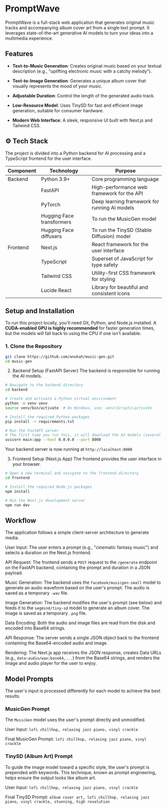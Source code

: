 PromptWave 
==========

PromptWave is a full-stack web application that generates original music tracks and accompanying album cover art from a single text prompt. It leverages state-of-the-art generative AI models to turn your ideas into a multimedia experience.

Features
--------

*   **Text-to-Music Generation**: Creates original music based on your textual description (e.g., "uplifting electronic music with a catchy melody").
    
*   **Text-to-Image Generation**: Generates a unique album cover that visually represents the mood of your music.
    
*   **Adjustable Duration**: Control the length of the generated audio track.
    
*   **Low-Resource Model**: Uses TinySD for fast and efficient image generation, suitable for consumer hardware.
    
*   **Modern Web Interface**: A sleek, responsive UI built with Next.js and Tailwind CSS.

⚙️ Tech Stack
-------------

The project is divided into a Python backend for AI processing and a TypeScript frontend for the user interface.

| Component   | Technology                 | Purpose                                     |
|-------------|----------------------------|---------------------------------------------|
| Backend     | Python 3.9+                | Core programming language                   |
|             | FastAPI                    | High-performance web framework for the API  |
|             | PyTorch                    | Deep learning framework for running AI models |
|             | Hugging Face transformers  | To run the MusicGen model                   |
|             | Hugging Face diffusers     | To run the TinySD (Stable Diffusion) model  |
| Frontend    | Next.js                    | React framework for the user interface      |
|             | TypeScript                 | Superset of JavaScript for type safety      |
|             | Tailwind CSS               | Utility-first CSS framework for styling     |
|             | Lucide React               | Library for beautiful and consistent icons  |

Setup and Installation
----------------------

To run this project locally, you'll need Git, Python, and Node.js installed. A **CUDA-enabled GPU is highly recommended** for faster generation times, but the models will fall back to using the CPU if one isn't available.

### 1\. Clone the Repository

```bash
git clone https://github.com/anukah/music-gen.git
cd music-gen
```

2. Backend Setup (FastAPI Server)
The backend is responsible for running the AI models.

```bash
# Navigate to the backend directory
cd backend

# Create and activate a Python virtual environment
python -m venv venv
source venv/bin/activate  # On Windows, use: venv\Scripts\activate

# Install the required Python packages
pip install -r requirements.txt

# Run the FastAPI server
# The first time you run this, it will download the AI models (several GBs)
uvicorn main:app --host 0.0.0.0 --port 8000

```

Your backend server is now running at `http://localhost:8000`

3. Frontend Setup (Next.js App)
The frontend provides the user interface in your browser.

```bash
# Open a new terminal and navigate to the frontend directory
cd frontend

# Install the required Node.js packages
npm install

# Run the Next.js development server
npm run dev

```

Workflow
--------


The application follows a simple client-server architecture to generate media.

User Input: The user enters a prompt (e.g., "cinematic fantasy music") and selects a duration on the Next.js frontend.

API Request: The frontend sends a `POST` request to the `/generate` endpoint on the FastAPI backend, containing the prompt and duration in a JSON payload.

Music Generation: The backend uses the `facebook/musicgen-small` model to generate an audio waveform based on the user's prompt. The audio is saved as a temporary `.wav` file.

Image Generation: The backend modifies the user's prompt (see below) and feeds it to the `segmind/tiny-sd` model to generate an album cover. The image is saved as a temporary `.png` file.

Data Encoding: Both the audio and image files are read from the disk and encoded into Base64 strings.

API Response: The server sends a single JSON object back to the frontend containing the Base64-encoded audio and image.

Rendering: The Next.js app receives the JSON response, creates Data URLs (e.g., `data:audio/wav;base64,...`) from the Base64 strings, and renders the image and audio player for the user to enjoy.


Model Prompts
-------------

The user's input is processed differently for each model to achieve the best results.

### MusicGen Prompt
The `MusicGen` model uses the user's prompt directly and unmodified.

User Input: `lofi chillhop, relaxing jazz piano, vinyl crackle`

Final MusicGen Prompt: `lofi chillhop, relaxing jazz piano, vinyl crackle`

### TinySD (Album Art) Prompt
To guide the image model toward a specific style, the user's prompt is prepended with keywords. This technique, known as prompt engineering, helps ensure the output looks like album art.

User Input: `lofi chillhop, relaxing jazz piano, vinyl crackle`

Final TinySD Prompt: `album cover art, lofi chillhop, relaxing jazz piano, vinyl crackle, stunning, high resolution`

